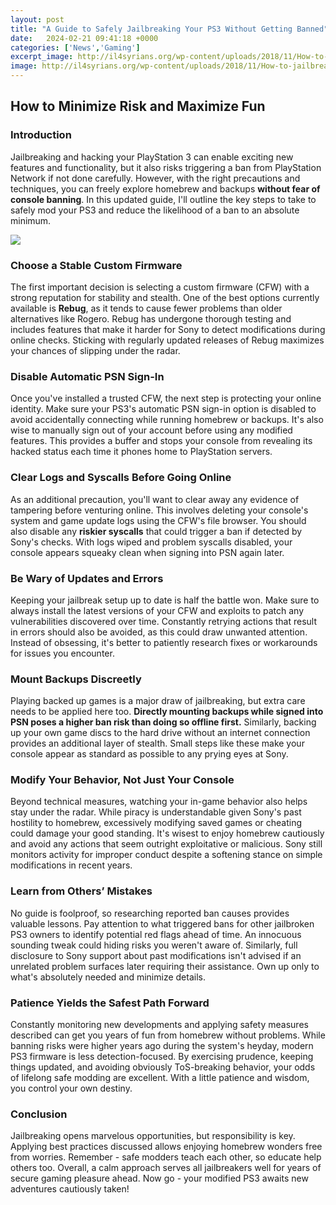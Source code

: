 ```yaml
---
layout: post
title: "A Guide to Safely Jailbreaking Your PS3 Without Getting Banned"
date:   2024-02-21 09:41:18 +0000
categories: ['News','Gaming']
excerpt_image: http://il4syrians.org/wp-content/uploads/2018/11/How-to-jailbreak-PS3-1024x576.jpg
image: http://il4syrians.org/wp-content/uploads/2018/11/How-to-jailbreak-PS3-1024x576.jpg
---
```


## How to Minimize Risk and Maximize Fun
### Introduction 
Jailbreaking and hacking your PlayStation 3 can enable exciting new features and functionality, but it also risks triggering a ban from PlayStation Network if not done carefully. However, with the right precautions and techniques, you can freely explore homebrew and backups **without fear of console banning**. In this updated guide, I'll outline the key steps to take to safely mod your PS3 and reduce the likelihood of a ban to an absolute minimum.

![](http://il4syrians.org/wp-content/uploads/2018/11/How-to-jailbreak-PS3-1024x576.jpg)
### Choose a Stable Custom Firmware
The first important decision is selecting a custom firmware (CFW) with a strong reputation for stability and stealth. One of the best options currently available is **Rebug**, as it tends to cause fewer problems than older alternatives like Rogero. Rebug has undergone thorough testing and includes features that make it harder for Sony to detect modifications during online checks. Sticking with regularly updated releases of Rebug maximizes your chances of slipping under the radar.
### Disable Automatic PSN Sign-In 
Once you've installed a trusted CFW, the next step is protecting your online identity. Make sure your PS3's automatic PSN sign-in option is disabled to avoid accidentally connecting while running homebrew or backups. It's also wise to manually sign out of your account before using any modified features. This provides a buffer and stops your console from revealing its hacked status each time it phones home to PlayStation servers.
### Clear Logs and Syscalls Before Going Online
As an additional precaution, you'll want to clear away any evidence of tampering before venturing online. This involves deleting your console's system and game update logs using the CFW's file browser. You should also disable any **riskier syscalls** that could trigger a ban if detected by Sony's checks. With logs wiped and problem syscalls disabled, your console appears squeaky clean when signing into PSN again later.
### Be Wary of Updates and Errors  
Keeping your jailbreak setup up to date is half the battle won. Make sure to always install the latest versions of your CFW and exploits to patch any vulnerabilities discovered over time. Constantly retrying actions that result in errors should also be avoided, as this could draw unwanted attention. Instead of obsessing, it's better to patiently research fixes or workarounds for issues you encounter.
### Mount Backups Discreetly  
Playing backed up games is a major draw of jailbreaking, but extra care needs to be applied here too. **Directly mounting backups while signed into PSN poses a higher ban risk than doing so offline first.** Similarly, backing up your own game discs to the hard drive without an internet connection provides an additional layer of stealth. Small steps like these make your console appear as standard as possible to any prying eyes at Sony.
### Modify Your Behavior, Not Just Your Console
Beyond technical measures, watching your in-game behavior also helps stay under the radar. While piracy is understandable given Sony's past hostility to homebrew, excessively modifying saved games or cheating could damage your good standing. It's wisest to enjoy homebrew cautiously and avoid any actions that seem outright exploitative or malicious. Sony still monitors activity for improper conduct despite a softening stance on simple modifications in recent years.
### Learn from Others’ Mistakes
No guide is foolproof, so researching reported ban causes provides valuable lessons. Pay attention to what triggered bans for other jailbroken PS3 owners to identify potential red flags ahead of time. An innocuous sounding tweak could hiding risks you weren't aware of. Similarly, full disclosure to Sony support about past modifications isn't advised if an unrelated problem surfaces later requiring their assistance. Own up only to what's absolutely needed and minimize details.
### Patience Yields the Safest Path Forward 
Constantly monitoring new developments and applying safety measures described can get you years of fun from homebrew without problems. While banning risks were higher years ago during the system's heyday, modern PS3 firmware is less detection-focused. By exercising prudence, keeping things updated, and avoiding obviously ToS-breaking behavior, your odds of lifelong safe modding are excellent. With a little patience and wisdom, you control your own destiny.
### Conclusion
Jailbreaking opens marvelous opportunities, but responsibility is key. Applying best practices discussed allows enjoying homebrew wonders free from worries. Remember - safe modders teach each other, so educate help others too. Overall, a calm approach serves all jailbreakers well for years of secure gaming pleasure ahead. Now go - your modified PS3 awaits new adventures cautiously taken!